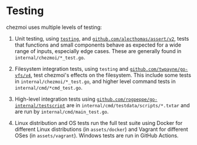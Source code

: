 # Testing

chezmoi uses multiple levels of testing:

1. Unit testing, using [`testing`](https://pkg.go.dev/testing),  and
   [`github.com/alecthomas/assert/v2`](https://pkg.go.dev/github.com/alecthomas/assert/v2),
   tests that functions and small components behave as expected for a wide range
   of inputs, especially edge cases. These are generally found in
   `internal/chezmoi/*_test.go`.

2. Filesystem integration tests, using `testing` and
   [`github.com/twpayne/go-vfs/v4`](https://pkg.go.dev/github.com/twpayne/go-vfs/v4),
   test chezmoi's effects on the filesystem. This include some tests in
   `internal/chezmoi/*_test.go`, and higher level command tests in
   `internal/cmd/*cmd_test.go`.

3. High-level integration tests using
   [`github.com/rogpeppe/go-internal/testscript`](https://pkg.go.dev/github.com/rogpeppe/go-internal/testscript)
   are in `internal/cmd/testdata/scripts/*.txtar` and are run by
   `internal/cmd/main_test.go`.

4. Linux distribution and OS tests run the full test suite using Docker for
   different Linux distributions (in `assets/docker`) and Vagrant for different
   OSes (in `assets/vagrant`). Windows tests are run in GitHub Actions.
